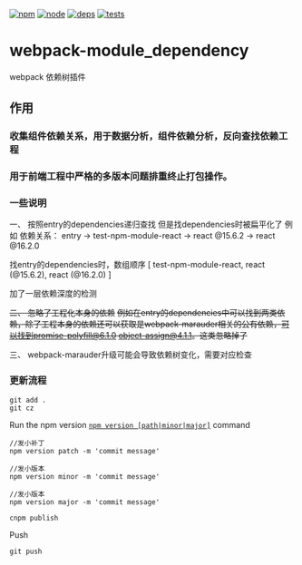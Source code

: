 [![npm][npm]][npm-url]
[![node][node]][node-url]
[![deps][deps]][deps-url]
[![tests][tests]][tests-url]


# webpack-module_dependency
webpack 依赖树插件

## 作用

### 收集组件依赖关系，用于数据分析，组件依赖分析，反向查找依赖工程

### 用于前端工程中严格的多版本问题排重终止打包操作。



### 一些说明
一、 按照entry的dependencies递归查找
但是找dependencies时被扁平化了
例如
依赖关系：
entry -> test-npm-module-react -> react @15.6.2
      -> react @16.2.0

找entry的dependencies时，数组顺序
[ test-npm-module-react, react (@15.6.2), react (@16.2.0) ]

加了一层依赖深度的检测

~~二、 忽略了工程化本身的依赖~~
~~例如在entry的dependencies中可以找到两类依赖，除了工程本身的依赖还可以获取是webpack-marauder相关的公有依赖，可以找到promise-polyfill@6.1.0 object-assign@4.1.1。这类忽略掉了~~

三、 webpack-marauder升级可能会导致依赖树变化，需要对应检查  



### 更新流程  


```
git add .
git cz
```

Run the npm version [`npm version [path|minor|major]`](https://docs.npmjs.com/cli/version) command

```
//发小补丁
npm version patch -m 'commit message'

//发小版本
npm version minor -m 'commit message'

//发小版本
npm version major -m 'commit message'

```

```
cnpm publish
```

Push

```
git push
```




[npm]: https://img.shields.io/npm/v/sinamfe-webpack-module_dependency.svg

[npm-url]: https://npmjs.com/package/sinamfe-webpack-module_dependency

[node]: https://img.shields.io/node/v/sinamfe-webpack-module_dependency.svg
[node-url]: https://nodejs.org

[deps]: https://david-dm.org/SinaMFE/sinamfe-webpack-module_dependency.svg
[deps-url]: https://david-dm.org/SinaMFE/sinamfe-webpack-module_dependency

[tests]: http://img.shields.io/travis/SinaMFE/sinamfe-webpack-module_dependency.svg
[tests-url]: https://travis-ci.org/SinaMFE/sinamfe-webpack-module_dependency

[cover]: https://img.shields.io/codecov/c/github/SinaMFE/sinamfe-webpack-module_dependency.svg
[cover-url]: https://codecov.io/gh/SinaMFE/sinamfe-webpack-module_dependency

[chat]: https://badges.gitter.im/webpack/webpack.svg
[chat-url]: https://gitter.im/webpack/webpack
